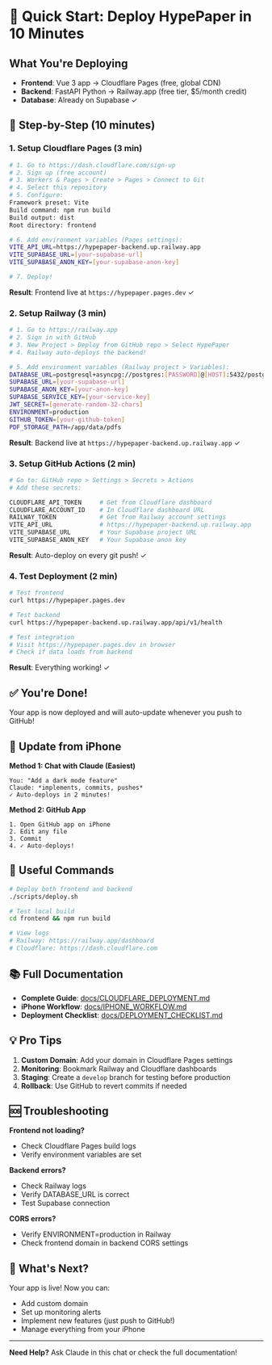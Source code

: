 # 🚀 Quick Start: Deploy HypePaper in 10 Minutes

## What You're Deploying

- **Frontend**: Vue 3 app → Cloudflare Pages (free, global CDN)
- **Backend**: FastAPI Python → Railway.app (free tier, $5/month credit)
- **Database**: Already on Supabase ✓

## 🎯 Step-by-Step (10 minutes)

### 1. Setup Cloudflare Pages (3 min)

```bash
# 1. Go to https://dash.cloudflare.com/sign-up
# 2. Sign up (free account)
# 3. Workers & Pages > Create > Pages > Connect to Git
# 4. Select this repository
# 5. Configure:
Framework preset: Vite
Build command: npm run build
Build output: dist
Root directory: frontend

# 6. Add environment variables (Pages settings):
VITE_API_URL=https://hypepaper-backend.up.railway.app
VITE_SUPABASE_URL=[your-supabase-url]
VITE_SUPABASE_ANON_KEY=[your-supabase-anon-key]

# 7. Deploy!
```

**Result**: Frontend live at `https://hypepaper.pages.dev` ✓

### 2. Setup Railway (3 min)

```bash
# 1. Go to https://railway.app
# 2. Sign in with GitHub
# 3. New Project > Deploy from GitHub repo > Select HypePaper
# 4. Railway auto-deploys the backend!

# 5. Add environment variables (Railway project > Variables):
DATABASE_URL=postgresql+asyncpg://postgres:[PASSWORD]@[HOST]:5432/postgres
SUPABASE_URL=[your-supabase-url]
SUPABASE_ANON_KEY=[your-anon-key]
SUPABASE_SERVICE_KEY=[your-service-key]
JWT_SECRET=[generate-random-32-chars]
ENVIRONMENT=production
GITHUB_TOKEN=[your-github-token]
PDF_STORAGE_PATH=/app/data/pdfs
```

**Result**: Backend live at `https://hypepaper-backend.up.railway.app` ✓

### 3. Setup GitHub Actions (2 min)

```bash
# Go to: GitHub repo > Settings > Secrets > Actions
# Add these secrets:

CLOUDFLARE_API_TOKEN     # Get from Cloudflare dashboard
CLOUDFLARE_ACCOUNT_ID    # In Cloudflare dashboard URL
RAILWAY_TOKEN            # Get from Railway account settings
VITE_API_URL             # https://hypepaper-backend.up.railway.app
VITE_SUPABASE_URL        # Your Supabase project URL
VITE_SUPABASE_ANON_KEY   # Your Supabase anon key
```

**Result**: Auto-deploy on every git push! ✓

### 4. Test Deployment (2 min)

```bash
# Test frontend
curl https://hypepaper.pages.dev

# Test backend
curl https://hypepaper-backend.up.railway.app/api/v1/health

# Test integration
# Visit https://hypepaper.pages.dev in browser
# Check if data loads from backend
```

**Result**: Everything working! ✓

## ✅ You're Done!

Your app is now deployed and will auto-update whenever you push to GitHub!

## 📱 Update from iPhone

**Method 1: Chat with Claude (Easiest)**
```
You: "Add a dark mode feature"
Claude: *implements, commits, pushes*
✓ Auto-deploys in 2 minutes!
```

**Method 2: GitHub App**
```
1. Open GitHub app on iPhone
2. Edit any file
3. Commit
4. ✓ Auto-deploys!
```

## 🔧 Useful Commands

```bash
# Deploy both frontend and backend
./scripts/deploy.sh

# Test local build
cd frontend && npm run build

# View logs
# Railway: https://railway.app/dashboard
# Cloudflare: https://dash.cloudflare.com
```

## 📚 Full Documentation

- **Complete Guide**: [docs/CLOUDFLARE_DEPLOYMENT.md](docs/CLOUDFLARE_DEPLOYMENT.md)
- **iPhone Workflow**: [docs/IPHONE_WORKFLOW.md](docs/IPHONE_WORKFLOW.md)
- **Deployment Checklist**: [docs/DEPLOYMENT_CHECKLIST.md](docs/DEPLOYMENT_CHECKLIST.md)

## 💡 Pro Tips

1. **Custom Domain**: Add your domain in Cloudflare Pages settings
2. **Monitoring**: Bookmark Railway and Cloudflare dashboards
3. **Staging**: Create a `develop` branch for testing before production
4. **Rollback**: Use GitHub to revert commits if needed

## 🆘 Troubleshooting

**Frontend not loading?**
- Check Cloudflare Pages build logs
- Verify environment variables are set

**Backend errors?**
- Check Railway logs
- Verify DATABASE_URL is correct
- Test Supabase connection

**CORS errors?**
- Verify ENVIRONMENT=production in Railway
- Check frontend domain in backend CORS settings

## 🎯 What's Next?

Your app is live! Now you can:
- Add custom domain
- Set up monitoring alerts
- Implement new features (just push to GitHub!)
- Manage everything from your iPhone

---

**Need Help?** Ask Claude in this chat or check the full documentation!
